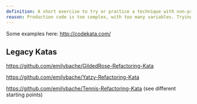 ```yaml
---
definition: A short exercise to try or practice a technique with non-production code.
reason: Production code is too complex, with too many variables. Trying out an idea, you don't know if you're having trouble because the technique isn't working, or it's just a difficult part of your production code. Code katas allow you to do a familiar exercise with an unfamiliar technique.
---
```


Some examples here: <http://codekata.com/>

## Legacy Katas

<https://github.com/emilybache/GildedRose-Refactoring-Kata>

<https://github.com/emilybache/Yatzy-Refactoring-Kata>

<https://github.com/emilybache/Tennis-Refactoring-Kata> (see different starting points)
